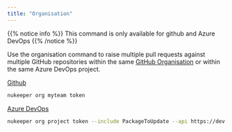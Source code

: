 ```yaml
---
title: "Organisation"
---
```


{{% notice info %}}
This command is only available for github and Azure DevOps
{{% /notice %}}

Use the organisation command to raise multiple pull requests against multiple GitHub repositories within the same [GitHub Organisation](https://help.github.com/articles/about-organizations/) or within the same Azure DevOps project.

[Github](https://help.github.com/articles/creating-a-personal-access-token-for-the-command-line/)
```sh
nukeeper org myteam token
```

[Azure DevOps](https://docs.microsoft.com/en-us/azure/devops/organizations/accounts/use-personal-access-tokens-to-authenticate?view=vsts)
```sh
nukeeper org project token --include PackageToUpdate --api https://dev.azure.com/organization
```

